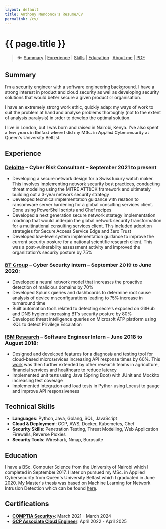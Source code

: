 ```yaml
---
layout: default
title: Anthony Mendonca's Resume/CV
permalink: /cv/
---
```

<h1 id="agm-resumecv" class="no-print">{{ page.title }}</h1>

<blockquote>
 <p class="no-print"><b>🢂:</b>
  <a href="#summary">Summary</a> |
  <a href="#experience">Experience</a> |
  <a href="#skills-what-i-do">Skills</a> |
  <a href="#education">Education</a> |
  <a href="#about-me">About me</a> |
  <a href="/cv/Anthony_Mendonca_Resume.pdf" title="PDF version of my resume / CV">PDF</a>
 </p>
</blockquote>


## Summary

I’m a security engineer with a software engineering background. I have a strong interest in product and cloud security as well as developing security solutions that would better secure a given product or organisation.

I have an extremely strong work ethic, quickly adapt my ways of work to suit the problem at hand and analyse problems thoroughly (not to the extent of analysis paralysis) in order to develop the optimal solution.

I live in London, but I was born and raised in Nairobi, Kenya. I've also spent a few years in Belfast where I did my MSc. in Applied Cybersecurity at Queen's University Belfast.


## Experience

### [Deloitte](https://deloitte.com/) &ndash; Cyber Risk Consultant &ndash; September 2021 to present

*  Developing a secure network design for a Swiss luxury watch maker. This involves implementing network security
best practices, conducting threat modeling using the MITRE ATT&CK framework and ultimately building out a 3-year
network security strategy
*  Developed technical implementation guidance with relation to ransomware server hardening for a global consulting
services client. Done using PowerShell scripts and Chef recipes
*  Developed a next generation secure network strategy implementation roadmap that would underpin the global
network security transformation for a multinational consulting services client. This included adoption strategies for
Secure Access Service Edge and Zero Trust
*  Developed low-level system implementation guidance to improve the current security posture for a national
scientific research client. This was a post-vulnerability assessment activity and improved the organization’s security
posture by 75%

### [BT Group](https://www.bt.com/) &ndash; Cyber Security Intern &ndash; September 2019 to June 2020:

*  Developed a neural network model that increases the proactive detection of malicious domains by 70%
*  Developed Splunk queries and dashboards to determine root cause analysis of device misconfigurations leading to
75% increase in turnaround time
* Built automation tools related to detecting secrets exposed on GitHub and DNS hygiene increasing BT’s security
posture by 80%
* Developed threat intelligence queries on Microsoft ATP platform using KQL to detect Privilege Escalation

### [IBM Research](https://research.ibm.com/) &ndash; Software Engineer Intern &ndash; June 2018 to August 2018:

*  Designed and developed features for a diagnosis and testing tool for cloud-based microservices increasing API
response times by 60%. This [work](https://prezi.com/jr048wvfkn5t/) was then further extended by other research teams in agriculture, financial services and healthcare to reduce latency
*  Implemented unit tests using Java (Spring Boot) with JUnit and Mockito increasing test coverage
*  Implemented integration and load tests in Python using Locust to gauge and improve API responsiveness


## Technical Skills

*  **Languages**: Python, Java, Golang, SQL, JavaScript
*  **Cloud & Deployment**: GCP, AWS, Docker, Kubernetes, Chef
*  **Security Skills**: Penetration Testing, Threat Modelling, Web Application Firewalls, Reverse Proxies
*  **Security Tools**: Wireshark, Nmap, Burpsuite


## Education

I have a BSc. Computer Science from the University of Nairobi which I completed in September 2017. I later on pursued my MSc. in Applied Cybersecurity from Queen's University Belfast which I graduated in June 2020. My Master's thesis was based on Machine Learning for Network Intrusion Detection which can be found [here](https://github.com/tmendonca28/DLNID).


## Certifications

*  **[COMPTIA Security+](https://www.youracclaim.com/badges/9d024e51-beb8-4a1a-9e5f-ce07afe84625?source=linked_in_profile)**: March 2021 - March 2024
*  **[GCP Associate Cloud Engineer](https://www.credential.net/5a883d38-c5d2-4190-9a0e-c23dbc1a0a47)**: April 2022 - April 2025